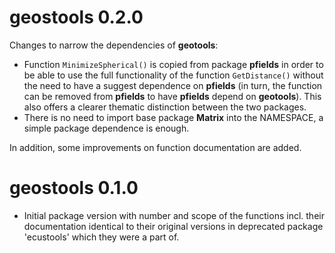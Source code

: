 # geostools 0.2.0

Changes to narrow the dependencies of **geotools**:

* Function `MinimizeSpherical()` is copied from package **pfields** in order to
  be able to use the full functionality of the function `GetDistance()` without
  the need to have a suggest dependence on **pfields** (in turn, the function
  can be removed from **pfields** to have **pfields** depend on
  **geotools**). This also offers a clearer thematic distinction between the two
  packages.
* There is no need to import base package **Matrix** into the NAMESPACE, a
  simple package dependence is enough.
  
In addition, some improvements on function documentation are added.

# geostools 0.1.0

* Initial package version with number and scope of the functions incl. their
  documentation identical to their original versions in deprecated package
  'ecustools' which they were a part of.
